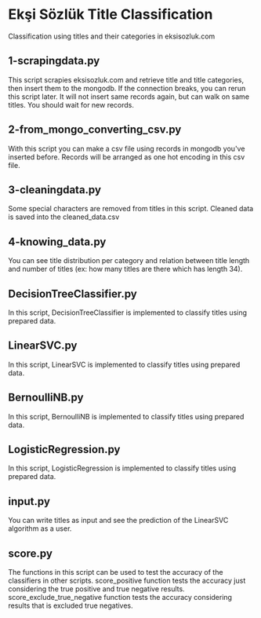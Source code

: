 # Ekşi Sözlük Title Classification
Classification using titles and their categories in eksisozluk.com

## 1-scrapingdata.py
This script scrapies eksisozluk.com and retrieve title and title categories, then insert them to the mongodb.
If the connection breaks, you can rerun this script later. It will not insert same records again, but can walk on same titles. You should wait for new records.

## 2-from_mongo_converting_csv.py
With this script you can make a csv file using records in mongodb you've inserted before.
Records will be arranged as one hot encoding in this csv file.

## 3-cleaningdata.py
Some special characters are removed from titles in this script. Cleaned data is saved into the cleaned_data.csv

## 4-knowing_data.py
You can see title distribution per category and relation between title length and number of titles (ex: how many titles are there which has length 34).

## DecisionTreeClassifier.py
In this script, DecisionTreeClassifier is implemented to classify titles using prepared data.

## LinearSVC.py
In this script, LinearSVC is implemented to classify titles using prepared data.

## BernoulliNB.py
In this script, BernoulliNB is implemented to classify titles using prepared data.

## LogisticRegression.py
In this script, LogisticRegression is implemented to classify titles using prepared data.

## input.py
You can write titles as input and see the prediction of the LinearSVC algorithm as a user.

## score.py
The functions in this script can be used to test the accuracy of the classifiers in other scripts. score_positive function tests the accuracy just considering the true positive and true negative results. score_exclude_true_negative function tests the accuracy considering results that is excluded true negatives.